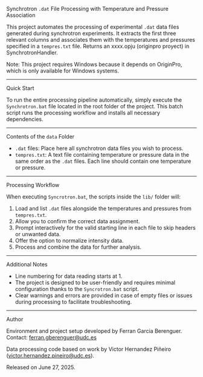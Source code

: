 Synchrotron `.dat` File Processing with Temperature and Pressure Association

This project automates the processing of experimental `.dat` data files generated during synchrotron experiments. It extracts the first three relevant columns and associates them with the temperatures and pressures specified in a `tempres.txt` file. 
Returns an xxxx.opju (originpro proyect) in SynchrotronHandler.

Note: This project requires Windows because it depends on OriginPro, which is only available for Windows systems.

---

Quick Start

To run the entire processing pipeline automatically, simply execute the `Synchrotron.bat` file located in the root folder of the project. This batch script runs the processing workflow and installs all necessary dependencies.


---

Contents of the `data` Folder

- `.dat` files: Place here all synchrotron data files you wish to process.
- `tempres.txt`: A text file containing temperature or pressure data in the same order as the `.dat` files. Each line should contain one temperature or pressure.

---

Processing Workflow

When executing `Syncrotron.bat`, the scripts inside the `lib/` folder will:

1. Load and list `.dat` files alongside the temperatures and pressures from `tempres.txt`.
2. Allow you to confirm the correct data assignment.
3. Prompt interactively for the valid starting line in each file to skip headers or unwanted data.
4. Offer the option to normalize intensity data.
5. Process and combine the data for further analysis.

---

Additional Notes

- Line numbering for data reading starts at 1.
- The project is designed to be user-friendly and requires minimal configuration thanks to the `Syncrotron.bat` script.
- Clear warnings and errors are provided in case of empty files or issues during processing to facilitate troubleshooting.

---

Author

Environment and project setup developed by Ferran Garcia Berenguer.
Contact: ferran.gberenguer@udc.es

Data processing code based on work by Victor Hernandez Piñeiro (victor.hernandez.pineiro@udc.es).

Released on June 27, 2025.
